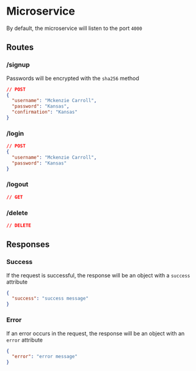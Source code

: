 # Microservice

By default, the microservice will listen to the port `4000`

## Routes

### /signup

Passwords will be encrypted with the `sha256` method

```json
// POST
{
  "username": "Mckenzie Carroll",
  "password": "Kansas",
  "confirmation": "Kansas"
}
```

### /login

```json
// POST
{
  "username": "Mckenzie Carroll",
  "password": "Kansas"
}
```

### /logout

```json
// GET
```

### /delete

```json
// DELETE
```

## Responses

### Success

If the request is successful, the response will be an object with a `success` attribute

```json
{
  "success": "success message"
}
```

### Error

If an error occurs in the request, the response will be an object with an `error` attribute

```json
{
  "error": "error message"
}
```
